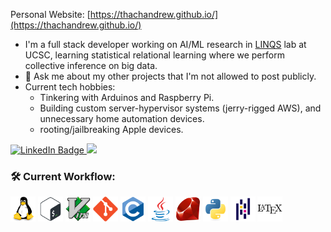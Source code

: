 <!---

![slice](https://capsule-render.vercel.app/api?type=slice&color=00ff00&height=200&text=Thach&fontAlign=70&rotate=13&fontAlignY=25&descAlign=70.&descAlignY=44)
--->

Personal Website: [https://thachandrew.github.io/](https://thachandrew.github.io/)


- I'm a full stack developer working on AI/ML research in [LINQS](https://linqs.soe.ucsc.edu/) lab at UCSC, learning statistical relational learning where we perform collective inference on big data.  
- 💬 Ask me about my other projects that I'm not allowed to post publicly.  
- Current tech hobbies: 
  - Tinkering with Arduinos and Raspberry Pi.  
  - Building custom server-hypervisor systems (jerry-rigged AWS), and unnecessary home automation devices.  
  - rooting/jailbreaking Apple devices.  

<div id="badges">
  <a href="https://www.linkedin.com/in/thachandrew/">
    <img src="https://img.shields.io/badge/LinkedIn-blue?style=for-the-badge&logo=linkedin&logoColor=white" alt="LinkedIn Badge"/>
  </a>
  <a href="https://engineering.ucsc.edu/people/anthach">
    <img src="https://img.shields.io/badge/UCSC-Baskin%20Engineering-yellow"/>
  </a>
</div>


### :hammer_and_wrench: Current Workflow:

<div>
  <img src='https://github.com/devicons/devicon/blob/master/icons/linux/linux-original.svg' width="40" height="40">
  <img src='https://github.com/devicons/devicon/blob/master/icons/bash/bash-original.svg' width="40" height="40">
  <img src='https://github.com/devicons/devicon/blob/master/icons/vim/vim-original.svg' width="40" height="40">
  <img src='https://github.com/devicons/devicon/blob/master/icons/git/git-original.svg' width="40" height="40">
  <img src='https://github.com/devicons/devicon/blob/master/icons/c/c-original.svg' width="40" height="40">
  <img src='https://github.com/devicons/devicon/blob/master/icons/java/java-original.svg' width="40" height="40">
  <img src='https://github.com/devicons/devicon/blob/master/icons/ruby/ruby-original.svg' width="40" height="40">
  <img src='https://github.com/devicons/devicon/blob/master/icons/python/python-original.svg' width="40" height="40">
  <img src='https://github.com/devicons/devicon/blob/master/icons/pandas/pandas-original.svg' width="40" height="40">
  <img src='https://github.com/devicons/devicon/blob/master/icons/latex/latex-original.svg' width="40" height="40">
</div>

\
\
\
<img src="https://komarev.com/ghpvc/?username=ThachAndrew&style=flat-square&color=green&label=xeyes" alt=""/>

